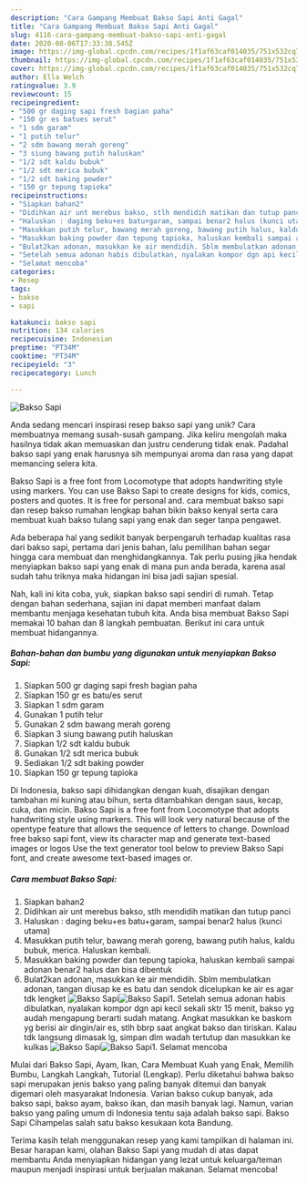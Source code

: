 ```yaml
---
description: "Cara Gampang Membuat Bakso Sapi Anti Gagal"
title: "Cara Gampang Membuat Bakso Sapi Anti Gagal"
slug: 4116-cara-gampang-membuat-bakso-sapi-anti-gagal
date: 2020-08-06T17:33:38.545Z
image: https://img-global.cpcdn.com/recipes/1f1af63caf014035/751x532cq70/bakso-sapi-foto-resep-utama.jpg
thumbnail: https://img-global.cpcdn.com/recipes/1f1af63caf014035/751x532cq70/bakso-sapi-foto-resep-utama.jpg
cover: https://img-global.cpcdn.com/recipes/1f1af63caf014035/751x532cq70/bakso-sapi-foto-resep-utama.jpg
author: Ella Welch
ratingvalue: 3.9
reviewcount: 15
recipeingredient:
- "500 gr daging sapi fresh bagian paha"
- "150 gr es batues serut"
- "1 sdm garam"
- "1 putih telur"
- "2 sdm bawang merah goreng"
- "3 siung bawang putih haluskan"
- "1/2 sdt kaldu bubuk"
- "1/2 sdt merica bubuk"
- "1/2 sdt baking powder"
- "150 gr tepung tapioka"
recipeinstructions:
- "Siapkan bahan2"
- "Didihkan air unt merebus bakso, stlh mendidih matikan dan tutup panci"
- "Haluskan : daging beku+es batu+garam, sampai benar2 halus (kunci utama)"
- "Masukkan putih telur, bawang merah goreng, bawang putih halus, kaldu bubuk, merica. Haluskan kembali."
- "Masukkan baking powder dan tepung tapioka, haluskan kembali sampai adonan benar2 halus dan bisa dibentuk"
- "Bulat2kan adonan, masukkan ke air mendidih. Sblm membulatkan adonan, tangan diusap ke es batu dan sendok dicelupkan ke air es agar tdk lengket"
- "Setelah semua adonan habis dibulatkan, nyalakan kompor dgn api kecil sekali sktr 15 menit, bakso yg audah mengapung berarti sudah matang. Angkat masukkan ke baskom yg berisi air dingin/air es, stlh bbrp saat angkat bakso dan tiriskan. Kalau tdk langsung dimasak lg, simpan dlm wadah tertutup dan masukkan ke kulkas"
- "Selamat mencoba"
categories:
- Resep
tags:
- bakso
- sapi

katakunci: bakso sapi 
nutrition: 134 calories
recipecuisine: Indonesian
preptime: "PT34M"
cooktime: "PT34M"
recipeyield: "3"
recipecategory: Lunch

---
```



![Bakso Sapi](https://img-global.cpcdn.com/recipes/1f1af63caf014035/751x532cq70/bakso-sapi-foto-resep-utama.jpg)

Anda sedang mencari inspirasi resep bakso sapi yang unik? Cara membuatnya memang susah-susah gampang. Jika keliru mengolah maka hasilnya tidak akan memuaskan dan justru cenderung tidak enak. Padahal bakso sapi yang enak harusnya sih mempunyai aroma dan rasa yang dapat memancing selera kita.

Bakso Sapi is a free font from Locomotype that adopts handwriting style using markers. You can use Bakso Sapi to create designs for kids, comics, posters and quotes. It is free for personal and. cara membuat bakso sapi dan resep bakso rumahan lengkap bahan bikin bakso kenyal serta cara membuat kuah bakso tulang sapi yang enak dan seger tanpa pengawet.

Ada beberapa hal yang sedikit banyak berpengaruh terhadap kualitas rasa dari bakso sapi, pertama dari jenis bahan, lalu pemilihan bahan segar hingga cara membuat dan menghidangkannya. Tak perlu pusing jika hendak menyiapkan bakso sapi yang enak di mana pun anda berada, karena asal sudah tahu triknya maka hidangan ini bisa jadi sajian spesial.


Nah, kali ini kita coba, yuk, siapkan bakso sapi sendiri di rumah. Tetap dengan bahan sederhana, sajian ini dapat memberi manfaat dalam membantu menjaga kesehatan tubuh kita. Anda bisa membuat Bakso Sapi memakai 10 bahan dan 8 langkah pembuatan. Berikut ini cara untuk membuat hidangannya.

<!--inarticleads1-->

##### Bahan-bahan dan bumbu yang digunakan untuk menyiapkan Bakso Sapi:

1. Siapkan 500 gr daging sapi fresh bagian paha
1. Siapkan 150 gr es batu/es serut
1. Siapkan 1 sdm garam
1. Gunakan 1 putih telur
1. Gunakan 2 sdm bawang merah goreng
1. Siapkan 3 siung bawang putih haluskan
1. Siapkan 1/2 sdt kaldu bubuk
1. Gunakan 1/2 sdt merica bubuk
1. Sediakan 1/2 sdt baking powder
1. Siapkan 150 gr tepung tapioka


Di Indonesia, bakso sapi dihidangkan dengan kuah, disajikan dengan tambahan mi kuning atau bihun, serta ditambahkan dengan saus, kecap, cuka, dan micin. Bakso Sapi is a free font from Locomotype that adopts handwriting style using markers. This will look very natural because of the opentype feature that allows the sequence of letters to change. Download free bakso sapi font, view its character map and generate text-based images or logos Use the text generator tool below to preview Bakso Sapi font, and create awesome text-based images or. 

<!--inarticleads2-->

##### Cara membuat Bakso Sapi:

1. Siapkan bahan2
1. Didihkan air unt merebus bakso, stlh mendidih matikan dan tutup panci
1. Haluskan : daging beku+es batu+garam, sampai benar2 halus (kunci utama)
1. Masukkan putih telur, bawang merah goreng, bawang putih halus, kaldu bubuk, merica. Haluskan kembali.
1. Masukkan baking powder dan tepung tapioka, haluskan kembali sampai adonan benar2 halus dan bisa dibentuk
1. Bulat2kan adonan, masukkan ke air mendidih. Sblm membulatkan adonan, tangan diusap ke es batu dan sendok dicelupkan ke air es agar tdk lengket
<img src="//assets-global.cpcdn.com/assets/icons/button_play-2c75c40dde080a61004c1f40b05d8f140eaff45d7e9e6481dc71c63d2e7c4909.png" alt="Bakso Sapi"><img src="//assets-global.cpcdn.com/assets/icons/button_play-2c75c40dde080a61004c1f40b05d8f140eaff45d7e9e6481dc71c63d2e7c4909.png" alt="Bakso Sapi">1. Setelah semua adonan habis dibulatkan, nyalakan kompor dgn api kecil sekali sktr 15 menit, bakso yg audah mengapung berarti sudah matang. Angkat masukkan ke baskom yg berisi air dingin/air es, stlh bbrp saat angkat bakso dan tiriskan. Kalau tdk langsung dimasak lg, simpan dlm wadah tertutup dan masukkan ke kulkas
<img src="//assets-global.cpcdn.com/assets/icons/button_play-2c75c40dde080a61004c1f40b05d8f140eaff45d7e9e6481dc71c63d2e7c4909.png" alt="Bakso Sapi"><img src="//assets-global.cpcdn.com/assets/icons/button_play-2c75c40dde080a61004c1f40b05d8f140eaff45d7e9e6481dc71c63d2e7c4909.png" alt="Bakso Sapi">1. Selamat mencoba


Mulai dari Bakso Sapi, Ayam, Ikan, Cara Membuat Kuah yang Enak, Memilih Bumbu, Langkah Langkah, Tutorial (Lengkap). Perlu diketahui bahwa bakso sapi merupakan jenis bakso yang paling banyak ditemui dan banyak digemari oleh masyarakat Indonesia. Varian bakso cukup banyak, ada bakso sapi, bakso ayam, bakso ikan, dan masih banyak lagi. Namun, varian bakso yang paling umum di Indonesia tentu saja adalah bakso sapi. Bakso Sapi Cihampelas salah satu bakso kesukaan kota Bandung. 

Terima kasih telah menggunakan resep yang kami tampilkan di halaman ini. Besar harapan kami, olahan Bakso Sapi yang mudah di atas dapat membantu Anda menyiapkan hidangan yang lezat untuk keluarga/teman maupun menjadi inspirasi untuk berjualan makanan. Selamat mencoba!
